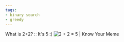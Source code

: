 ```yaml
---
tags: 
- binary search
- greedy
---
```

<!-- basicblock-start oid="ObsfHFr4aXOaEClsI9sHl68h"  forward-->
What is 2+2? :: 
It's 5 :)
![2 + 2 = 5 | Know Your Meme](https://i.kym-cdn.com/entries/icons/facebook/000/034/809/twotwofive.jpg)
<!-- basicblock-end -->